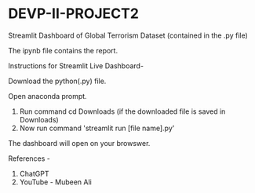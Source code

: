 # DEVP-II-PROJECT2
Streamlit Dashboard of Global Terrorism Dataset (contained in the .py file)

The ipynb file contains the report.

Instructions for Streamlit Live Dashboard-

Download the python(.py) file.

Open anaconda prompt.

1. Run command cd Downloads (if the downloaded file is saved in Downloads)
2. Now run command 'streamlit run [file name].py'

The dashboard will open on your browswer.

References -

1. ChatGPT
2. YouTube - Mubeen Ali
